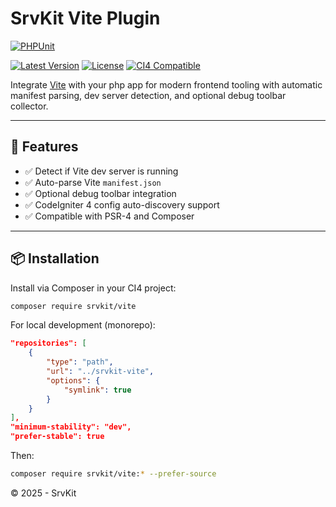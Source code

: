 # SrvKit Vite Plugin

[![PHPUnit](https://github.com/rahulsharmagg/srvkit-vite/actions/workflows/phpunit.yml/badge.svg)](https://github.com/rahulsharmagg/srvkit-vite/actions/workflows/phpunit.yml)

[![Latest Version](https://img.shields.io/packagist/v/srvkit/vite?style=flat-square)](https://packagist.org/packages/srvkit/vite)
[![License](https://img.shields.io/github/license/rahulsharmagg/srvkit-vite?style=flat-square)](LICENSE)
[![CI4 Compatible](https://img.shields.io/badge/codeigniter-4.x-orange.svg?style=flat-square)](https://codeigniter.com)

Integrate [Vite](https://vitejs.dev/) with your php app for modern frontend tooling with automatic manifest parsing, dev server detection, and optional debug toolbar collector.

---

## 🚀 Features

- ✅ Detect if Vite dev server is running
- ✅ Auto-parse Vite `manifest.json`
- ✅ Optional debug toolbar integration
- ✅ CodeIgniter 4 config auto-discovery support
- ✅ Compatible with PSR-4 and Composer

---

## 📦 Installation

Install via Composer in your CI4 project:

```bash
composer require srvkit/vite
```

For local development (monorepo):

```json
"repositories": [
    {
        "type": "path",
        "url": "../srvkit-vite",
        "options": {
            "symlink": true
        }
    }
],
"minimum-stability": "dev",
"prefer-stable": true
```

Then:

```bash
composer require srvkit/vite:* --prefer-source
```

&copy; 2025 - SrvKit